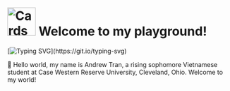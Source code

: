 # <a href="https://github.com/AndrewDev1720"><img src="https://cdn3.emoji.gg/emojis/5183-magictrick.png" width="64px" height="64px" alt="Cards"></a> Welcome to my playground!

[![Typing SVG](https://readme-typing-svg.herokuapp.com?font=Fira+Code&duration=4000&pause=1000&color=0B2734&width=500&height=120&lines=Hello+World%2C+I'm+Andrew;Curiosity+is+my+drug;Great+to+see+you+here!)](https://git.io/typing-svg)

🫠 Hello world, my name is Andrew Tran, a rising sophomore Vietnamese student at Case Western Reserve University, Cleveland, Ohio. Welcome to my world!
